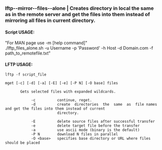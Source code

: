 ### lftp--mirror--files--alone | Creates  directory in local the  same  as  in the remote server and get the files into them instead of mirroring all files in current directory.

#### Script USAGE: 
"For MAN page use -m [help command]"  
./lftp_files_alone.sh -u Username -p 'Password' -h Host -d Domain.com -f path_to_remotefile.txt"

#### LFTP USAGE:
`lftp -f script_file`

```
mget [-c] [-d] [-a] [-E] [-e] [-P N] [-O base] files

       Gets selected files with expanded wildcards.

            -c          continue, reget.
            -d          create  directories  the  same  as  file names and get the files into them instead of current
                        directory.

            -E          delete source files after successful transfer
            -e          delete target file before the transfer
            -a          use ascii mode (binary is the default)
            -P N        download N files in parallel
            -O <base>   specifies base directory or URL where files should be placed
```
